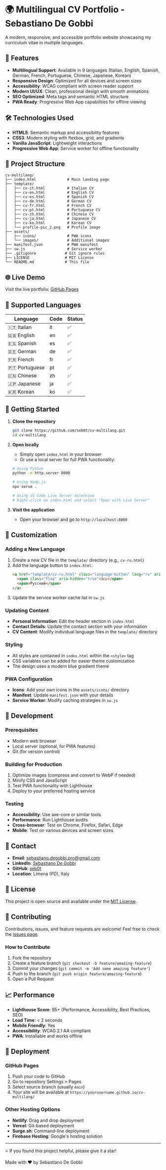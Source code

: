 # 🌍 Multilingual CV Portfolio - Sebastiano De Gobbi

A modern, responsive, and accessible portfolio website showcasing my curriculum vitae in multiple languages.

## 🚀 Features

- **Multilingual Support**: Available in 9 languages (Italian, English, Spanish, German, French, Portuguese, Chinese, Japanese, Korean)
- **Responsive Design**: Optimized for all devices and screen sizes
- **Accessibility**: WCAG compliant with screen reader support
- **Modern UI/UX**: Clean, professional design with smooth animations
- **SEO Optimized**: Meta tags and semantic HTML structure
- **PWA Ready**: Progressive Web App capabilities for offline viewing

## 🛠️ Technologies Used

- **HTML5**: Semantic markup and accessibility features
- **CSS3**: Modern styling with flexbox, grid, and gradients
- **Vanilla JavaScript**: Lightweight interactions
- **Progressive Web App**: Service worker for offline functionality

## 📁 Project Structure

```
cv-multilang/
├── index.html              # Main landing page
├── template/
│   ├── cv-it.html          # Italian CV
│   ├── cv-en.html          # English CV
│   ├── cv-es.html          # Spanish CV
│   ├── cv-de.html          # German CV
│   ├── cv-fr.html          # French CV
│   ├── cv-pt.html          # Portuguese CV
│   ├── cv-zh.html          # Chinese CV
│   ├── cv-ja.html          # Japanese CV
│   ├── cv-ko.html          # Korean CV
│   └── profile-pic_2.png   # Profile image
├── assets/
│   ├── icons/              # PWA icons
│   └── images/             # Additional images
├── manifest.json           # PWA manifest
├── sw.js                   # Service worker
├── .gitignore             # Git ignore rules
├── LICENSE                # MIT License
└── README.md              # This file
```

## 🌐 Live Demo

Visit the live portfolio: [GitHub Pages](https://seb0t.github.io/cv-multilang/)

## 📱 Supported Languages

| Language | Code | Status |
|----------|------|--------|
| 🇮🇹 Italian | it | ✅ |
| 🇬🇧 English | en | ✅ |
| 🇪🇸 Spanish | es | ✅ |
| 🇩🇪 German | de | ✅ |
| 🇫🇷 French | fr | ✅ |
| 🇵🇹 Portuguese | pt | ✅ |
| 🇨🇳 Chinese | zh | ✅ |
| 🇯🇵 Japanese | ja | ✅ |
| 🇰🇷 Korean | ko | ✅ |

## 🚀 Getting Started

1. **Clone the repository**
   ```bash
   git clone https://github.com/seb0t/cv-multilang.git
   cd cv-multilang
   ```

2. **Open locally**
   - Simply open `index.html` in your browser
   - Or use a local server for full PWA functionality:
   ```bash
   # Using Python
   python -m http.server 8000
   
   # Using Node.js
   npx serve .
   
   # Using VS Code Live Server extension
   # Right-click on index.html and select "Open with Live Server"
   ```

3. **Visit the application**
   - Open your browser and go to `http://localhost:8000`

## 🎨 Customization

### Adding a New Language

1. Create a new CV file in the `template/` directory (e.g., `cv-ru.html`)
2. Add the language button to `index.html`:
   ```html
   <a href="template/cv-ru.html" class="language-button" lang="ru" aria-label="View CV in Russian">
     <span class="flag" aria-hidden="true">🇷🇺</span>
     <span>Русский</span>
   </a>
   ```
3. Update the service worker cache list in `sw.js`

### Updating Content

- **Personal Information**: Edit the header section in `index.html`
- **Contact Details**: Update the contact section with your information
- **CV Content**: Modify individual language files in the `template/` directory

### Styling

- All styles are contained in `index.html` within the `<style>` tag
- CSS variables can be added for easier theme customization
- The design uses a modern blue gradient theme

### PWA Configuration

- **Icons**: Add your own icons in the `assets/icons/` directory
- **Manifest**: Update `manifest.json` with your details
- **Service Worker**: Modify caching strategies in `sw.js`

## 🔧 Development

### Prerequisites

- Modern web browser
- Local server (optional, for PWA features)
- Git (for version control)

### Building for Production

1. Optimize images (compress and convert to WebP if needed)
2. Minify CSS and JavaScript
3. Test PWA functionality with Lighthouse
4. Deploy to your preferred hosting service

### Testing

- **Accessibility**: Use axe-core or similar tools
- **Performance**: Run Lighthouse audits
- **Cross-browser**: Test on Chrome, Firefox, Safari, Edge
- **Mobile**: Test on various devices and screen sizes

## 📧 Contact

- **Email**: sebastiano.degobbi.pro@gmail.com
- **LinkedIn**: [Sebastiano De Gobbi](https://www.linkedin.com/in/sebastiano-de-gobbi/)
- **GitHub**: [seb0t](https://github.com/seb0t)
- **Location**: Limena (PD), Italy

## 📄 License

This project is open source and available under the [MIT License](LICENSE).

## 🤝 Contributing

Contributions, issues, and feature requests are welcome! Feel free to check the [issues page](https://github.com/seb0t/cv-multilang/issues).

### How to Contribute

1. Fork the repository
2. Create a feature branch (`git checkout -b feature/amazing-feature`)
3. Commit your changes (`git commit -m 'Add some amazing feature'`)
4. Push to the branch (`git push origin feature/amazing-feature`)
5. Open a Pull Request

## 📈 Performance

- **Lighthouse Score**: 95+ (Performance, Accessibility, Best Practices, SEO)
- **Load Time**: < 2 seconds
- **Mobile Friendly**: Yes
- **Accessibility**: WCAG 2.1 AA compliant
- **PWA**: Installable and works offline

## 🚀 Deployment

### GitHub Pages

1. Push your code to GitHub
2. Go to repository Settings > Pages
3. Select source branch (usually `main`)
4. Your site will be available at `https://yourusername.github.io/cv-multilang/`

### Other Hosting Options

- **Netlify**: Drag and drop deployment
- **Vercel**: Git-based deployment
- **Surge.sh**: Command-line deployment
- **Firebase Hosting**: Google's hosting solution

---

⭐ If you found this project helpful, please give it a star!

Made with ❤️ by Sebastiano De Gobbi
